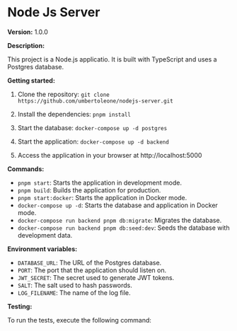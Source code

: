# Node Js Server

**Version:** 1.0.0

**Description:**

This project is a Node.js applicatio. It is built with TypeScript and uses a Postgres database.

**Getting started:**

1. Clone the repository: `git clone https://github.com/umbertoleone/nodejs-server.git`

2. Install the dependencies: `pnpm install`

3. Start the database: `docker-compose up -d postgres`

4. Start the application: `docker-compose up -d backend`

5. Access the application in your browser at http://localhost:5000

**Commands:**

* `pnpm start`: Starts the application in development mode.
* `pnpm build`: Builds the application for production.
* `pnpm start:docker`: Starts the application in Docker mode.
* `docker-compose up -d`: Starts the database and application in Docker mode.
* `docker-compose run backend pnpm db:migrate`: Migrates the database.
* `docker-compose run backend pnpm db:seed:dev`: Seeds the database with development data.

**Environment variables:**

* `DATABASE_URL`: The URL of the Postgres database.
* `PORT`: The port that the application should listen on.
* `JWT_SECRET`: The secret used to generate JWT tokens.
* `SALT`: The salt used to hash passwords.
* `LOG_FILENAME`: The name of the log file.

**Testing:**

To run the tests, execute the following command:
